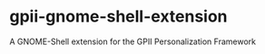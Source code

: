gpii-gnome-shell-extension
==========================

A GNOME-Shell extension for the GPII Personalization Framework
